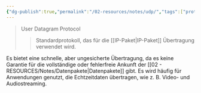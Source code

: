 ```yaml
---
{"dg-publish":true,"permalink":"/02-resources/notes/udp/","tags":["protocol","netzwerk"],"noteIcon":""}
---
```


> User Datagram Protocol
> > Standardprotokoll, das für die [[IP-Paket\|IP-Paket]] Übertragung verwendet wird.

Es bietet eine schnelle, aber ungesicherte Übertragung, da es keine Garantie für die vollständige oder fehlerfreie Ankunft der [[02 - RESOURCES/Notes/Datenpakete\|Datenpakete]] gibt. Es wird häufig für Anwendungen genutzt, die Echtzeitdaten übertragen, wie z. B. Video- und Audiostreaming.
